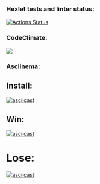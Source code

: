 ### Hexlet tests and linter status:
[![Actions Status](https://github.com/IvanSH-Jr/frontend-project-44/workflows/hexlet-check/badge.svg)](https://github.com/IvanSH-Jr/frontend-project-44/actions)
### CodeClimate:
<a href="https://codeclimate.com/github/IvanSH-Jr/frontend-project-44/maintainability"><img src="https://api.codeclimate.com/v1/badges/6e661ffb01364973a84d/maintainability" /></a>
### Asciinema:
## Install:
[![asciicast](https://asciinema.org/a/599161.svg)](https://asciinema.org/a/599161)
## Win:
[![asciicast](https://asciinema.org/a/599158.svg)](https://asciinema.org/a/599158)
# Lose:
[![asciicast](https://asciinema.org/a/599159.svg)](https://asciinema.org/a/599159)